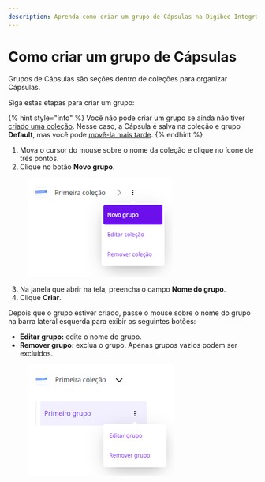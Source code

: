 ```yaml
---
description: Aprenda como criar um grupo de Cápsulas na Digibee Integration Platform.
---
```


# Como criar um grupo de Cápsulas

Grupos de Cápsulas são seções dentro de coleções para organizar Cápsulas.

Siga estas etapas para criar um grupo:

{% hint style="info" %}
Você não pode criar um grupo se ainda não tiver [criado uma coleção](https://docs.digibee.com/documentation/v/pt-br/build/capsulas/como-usar-capsulas/como-criar-uma-colecao-de-capsulas). Nesse caso, a Cápsula é salva na coleção e grupo **Default**, mas você pode [movê-la mais tarde](how-to-change-a-capsule-collection-or-group.md).
{% endhint %}

1. Mova o cursor do mouse sobre o nome da coleção e clique no ícone de três pontos.
2. Clique no botão **Novo grupo**.

<figure><img src="../../../.gitbook/assets/criar-grupo-1 (1).png" alt=""><figcaption></figcaption></figure>

3. Na janela que abrir na tela, preencha o campo **Nome do grupo**.
4. Clique **Criar**.

Depois que o grupo estiver criado, passe o mouse sobre o nome do grupo na barra lateral esquerda para exibir os seguintes botões:

* **Editar grupo:** edite o nome do grupo.
* **Remover grupo:** exclua o grupo. Apenas grupos vazios podem ser excluídos.

<figure><img src="../../../.gitbook/assets/criar-grupo-2 (1).png" alt=""><figcaption></figcaption></figure>

